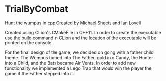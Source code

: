 # TrialByCombat
Hunt the wumpus in cpp
Created by Michael Sheets and Ian Lovell

Created using CLion's CMakeFile in C++11. In order to create the executable use the build command in CLion and the location of the executable will be printed on the console.

For the final design of the game, we decided on going with a father child theme. The Wumpus turned into The Father, gold into Candy, the Hunter into a Child, and the Bats became Air Vents. In order to add new functionality we implemented a Lego Trap that would win the player the game if the Father stepped into it.